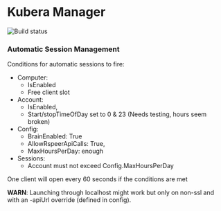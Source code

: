 # Kubera Manager
![Build status](https://github.com/notcoffee418/KuberaManager/workflows/KuberaManager/badge.svg)

### Automatic Session Management
Conditions for automatic sessions to fire:
- Computer: 
  - IsEnabled
  - Free client slot
- Account: 
  - IsEnabled, 
  - Start/stopTimeOfDay set to 0 & 23 (Needs testing, hours seem broken)
- Config: 
  - BrainEnabled: True
  - AllowRspeerApiCalls: True,
  - MaxHoursPerDay: enough
- Sessions: 
  - Account must not exceed Config.MaxHoursPerDay

One client will open every 60 seconds if the conditions are met

**WARN**: Launching through localhost might work but only on non-ssl and with an -apiUrl override (defined in config).
